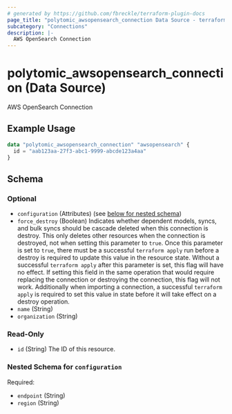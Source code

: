 ```yaml
---
# generated by https://github.com/fbreckle/terraform-plugin-docs
page_title: "polytomic_awsopensearch_connection Data Source - terraform-provider-polytomic"
subcategory: "Connections"
description: |-
  AWS OpenSearch Connection
---
```


# polytomic_awsopensearch_connection (Data Source)

AWS OpenSearch Connection

## Example Usage

```terraform
data "polytomic_awsopensearch_connection" "awsopensearch" {
  id = "aab123aa-27f3-abc1-9999-abcde123a4aa"
}
```

<!-- schema generated by tfplugindocs -->
## Schema

### Optional

- `configuration` (Attributes) (see [below for nested schema](#nestedatt--configuration))
- `force_destroy` (Boolean) Indicates whether dependent models, syncs, and bulk syncs should be cascade deleted when this connection is destroy. This only deletes other resources when the connection is destroyed, not when setting this parameter to `true`. Once this parameter is set to `true`, there must be a successful `terraform apply` run before a destroy is required to update this value in the resource state. Without a successful `terraform apply` after this parameter is set, this flag will have no effect. If setting this field in the same operation that would require replacing the connection or destroying the connection, this flag will not work. Additionally when importing a connection, a successful `terraform apply` is required to set this value in state before it will take effect on a destroy operation.
- `name` (String)
- `organization` (String)

### Read-Only

- `id` (String) The ID of this resource.

<a id="nestedatt--configuration"></a>
### Nested Schema for `configuration`

Required:

- `endpoint` (String)
- `region` (String)


